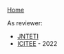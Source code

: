 [Home](https://github.com/Dr-Sidik/.github/blob/main/README.md)

As reviewer:

* [JNTETI](https://www.journal.ugm.ac.id/v3/JNTETI)
* [ICITEE](https://icitee.ugm.ac.id/) - 2022
